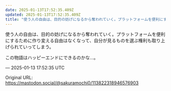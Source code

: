 ```yaml
---
date: 2025-01-13T17:52:35.409Z
updated: 2025-01-13T17:52:35.409Z
title: "使う人の自由は、目的の妨げになるから奪われていく。プラットフォームを便利にするた[...]"
---
```


<p>使う人の自由は、目的の妨げになるから奪われていく。プラットフォームを便利にするために作り変える自由はなくなって、自分が見るものを選ぶ権利も取り上げられていってしまう。</p><p>この物語はハッピーエンドにできるのかな…。</p>

&mdash; 2025-01-13 17:52:35 UTC

Original URL: https://mastodon.social/@sakuramochi0/113822318946576903
